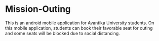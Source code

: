 # Mission-Outing
This is an android mobile application for Avantika University students. On this mobile application, students can book their favorable seat for outing and some seats will be blocked due to social distancing. 
